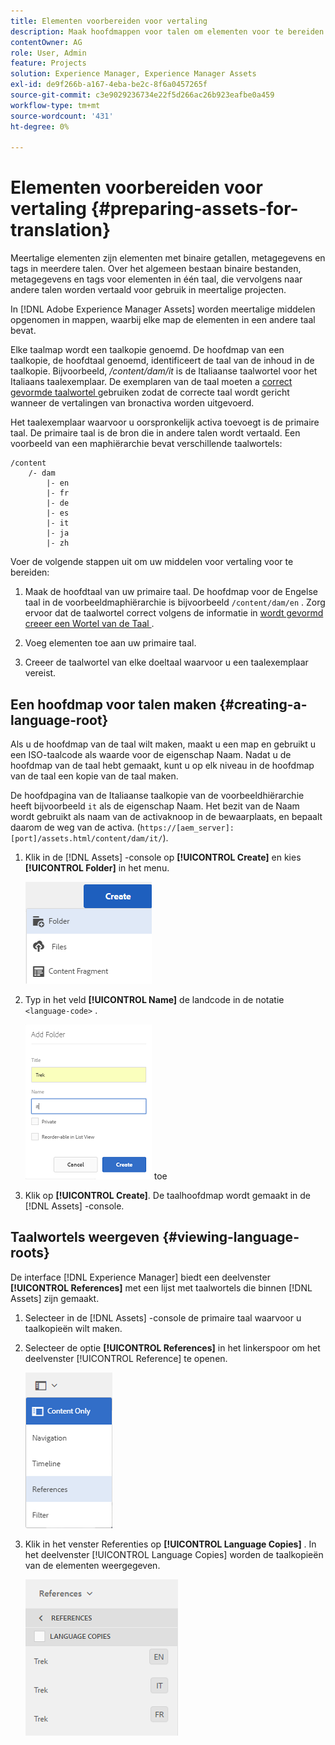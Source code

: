 ```yaml
---
title: Elementen voorbereiden voor vertaling
description: Maak hoofdmappen voor talen om elementen voor te bereiden voor vertaling ter ondersteuning van meertalige middelen.
contentOwner: AG
role: User, Admin
feature: Projects
solution: Experience Manager, Experience Manager Assets
exl-id: de9f266b-a167-4eba-be2c-8f6a0457265f
source-git-commit: c3e9029236734e22f5d266ac26b923eafbe0a459
workflow-type: tm+mt
source-wordcount: '431'
ht-degree: 0%

---
```


# Elementen voorbereiden voor vertaling {#preparing-assets-for-translation}

Meertalige elementen zijn elementen met binaire getallen, metagegevens en tags in meerdere talen. Over het algemeen bestaan binaire bestanden, metagegevens en tags voor elementen in één taal, die vervolgens naar andere talen worden vertaald voor gebruik in meertalige projecten.

In [!DNL Adobe Experience Manager Assets] worden meertalige middelen opgenomen in mappen, waarbij elke map de elementen in een andere taal bevat.

Elke taalmap wordt een taalkopie genoemd. De hoofdmap van een taalkopie, de hoofdtaal genoemd, identificeert de taal van de inhoud in de taalkopie. Bijvoorbeeld, */content/dam/it* is de Italiaanse taalwortel voor het Italiaans taalexemplaar. De exemplaren van de taal moeten a [ correct gevormde taalwortel ](preparing-assets-for-translation.md#creating-a-language-root) gebruiken zodat de correcte taal wordt gericht wanneer de vertalingen van bronactiva worden uitgevoerd.

Het taalexemplaar waarvoor u oorspronkelijk activa toevoegt is de primaire taal. De primaire taal is de bron die in andere talen wordt vertaald. Een voorbeeld van een maphiërarchie bevat verschillende taalwortels:

```shell
/content
    /- dam
        |- en
        |- fr
        |- de
        |- es
        |- it
        |- ja
        |- zh
```

Voer de volgende stappen uit om uw middelen voor vertaling voor te bereiden:

1. Maak de hoofdtaal van uw primaire taal. De hoofdmap voor de Engelse taal in de voorbeeldmaphiërarchie is bijvoorbeeld `/content/dam/en` . Zorg ervoor dat de taalwortel correct volgens de informatie in [ wordt gevormd creeer een Wortel van de Taal ](preparing-assets-for-translation.md#creating-a-language-root).

1. Voeg elementen toe aan uw primaire taal.
1. Creeer de taalwortel van elke doeltaal waarvoor u een taalexemplaar vereist.

## Een hoofdmap voor talen maken {#creating-a-language-root}

Als u de hoofdmap van de taal wilt maken, maakt u een map en gebruikt u een ISO-taalcode als waarde voor de eigenschap Naam. Nadat u de hoofdmap van de taal hebt gemaakt, kunt u op elk niveau in de hoofdmap van de taal een kopie van de taal maken.

De hoofdpagina van de Italiaanse taalkopie van de voorbeeldhiërarchie heeft bijvoorbeeld `it` als de eigenschap Naam. Het bezit van de Naam wordt gebruikt als naam van de activaknoop in de bewaarplaats, en bepaalt daarom de weg van de activa. (`https://[aem_server]:[port]/assets.html/content/dam/it/`).

1. Klik in de [!DNL Assets] -console op **[!UICONTROL Create]** en kies **[!UICONTROL Folder]** in het menu.

   ![ creeer omslag ](assets/Create-folder.png)

1. Typ in het veld **[!UICONTROL Name]** de landcode in de notatie `<language-code>` .

   ![ voeg taalcode in omslag ](assets/Add-language-code-in-folder.png) toe

1. Klik op **[!UICONTROL Create]**. De taalhoofdmap wordt gemaakt in de [!DNL Assets] -console.

## Taalwortels weergeven {#viewing-language-roots}

De interface [!DNL Experience Manager] biedt een deelvenster **[!UICONTROL References]** met een lijst met taalwortels die binnen [!DNL Assets] zijn gemaakt.

1. Selecteer in de [!DNL Assets] -console de primaire taal waarvoor u taalkopieën wilt maken.
1. Selecteer de optie **[!UICONTROL References]** in het linkerspoor om het deelvenster [!UICONTROL Reference] te openen.

   ![ chlimage_1-122 ](assets/chlimage_1-122.png)

1. Klik in het venster Referenties op **[!UICONTROL Language Copies]** . In het deelvenster [!UICONTROL Language Copies] worden de taalkopieën van de elementen weergegeven.

   ![ taalexemplaren ](assets/lang-copy2.png)
